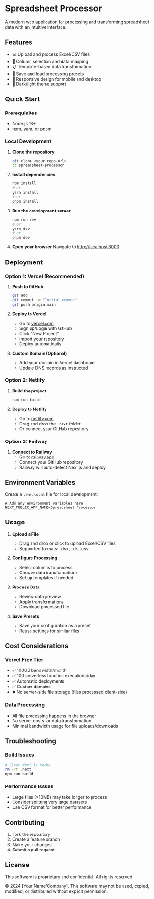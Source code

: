 # Spreadsheet Processor

A modern web application for processing and transforming spreadsheet data with an intuitive interface.

## Features

- 📊 Upload and process Excel/CSV files
- 🎯 Column selection and data mapping
- 📋 Template-based data transformation
- 💾 Save and load processing presets
- 📱 Responsive design for mobile and desktop
- 🌙 Dark/light theme support

## Quick Start

### Prerequisites

- Node.js 18+ 
- npm, yarn, or pnpm

### Local Development

1. **Clone the repository**
   ```bash
   git clone <your-repo-url>
   cd spreadsheet-processor
   ```

2. **Install dependencies**
   ```bash
   npm install
   # or
   yarn install
   # or
   pnpm install
   ```

3. **Run the development server**
   ```bash
   npm run dev
   # or
   yarn dev
   # or
   pnpm dev
   ```

4. **Open your browser**
   Navigate to [http://localhost:3000](http://localhost:3000)

## Deployment

### Option 1: Vercel (Recommended)

1. **Push to GitHub**
   ```bash
   git add .
   git commit -m "Initial commit"
   git push origin main
   ```

2. **Deploy to Vercel**
   - Go to [vercel.com](https://vercel.com)
   - Sign up/Login with GitHub
   - Click "New Project"
   - Import your repository
   - Deploy automatically

3. **Custom Domain (Optional)**
   - Add your domain in Vercel dashboard
   - Update DNS records as instructed

### Option 2: Netlify

1. **Build the project**
   ```bash
   npm run build
   ```

2. **Deploy to Netlify**
   - Go to [netlify.com](https://netlify.com)
   - Drag and drop the `.next` folder
   - Or connect your GitHub repository

### Option 3: Railway

1. **Connect to Railway**
   - Go to [railway.app](https://railway.app)
   - Connect your GitHub repository
   - Railway will auto-detect Next.js and deploy

## Environment Variables

Create a `.env.local` file for local development:

```env
# Add any environment variables here
NEXT_PUBLIC_APP_NAME=Spreadsheet Processor
```

## Usage

1. **Upload a File**
   - Drag and drop or click to upload Excel/CSV files
   - Supported formats: .xlsx, .xls, .csv

2. **Configure Processing**
   - Select columns to process
   - Choose data transformations
   - Set up templates if needed

3. **Process Data**
   - Review data preview
   - Apply transformations
   - Download processed file

4. **Save Presets**
   - Save your configuration as a preset
   - Reuse settings for similar files

## Cost Considerations

### Vercel Free Tier
- ✅ 100GB bandwidth/month
- ✅ 100 serverless function executions/day
- ✅ Automatic deployments
- ✅ Custom domains
- ❌ No server-side file storage (files processed client-side)

### Data Processing
- All file processing happens in the browser
- No server costs for data transformation
- Minimal bandwidth usage for file uploads/downloads

## Troubleshooting

### Build Issues
```bash
# Clear Next.js cache
rm -rf .next
npm run build
```

### Performance Issues
- Large files (>10MB) may take longer to process
- Consider splitting very large datasets
- Use CSV format for better performance

## Contributing

1. Fork the repository
2. Create a feature branch
3. Make your changes
4. Submit a pull request

## License

This software is proprietary and confidential. All rights reserved.

© 2024 [Your Name/Company]. This software may not be used, copied, modified, or distributed without explicit permission. 